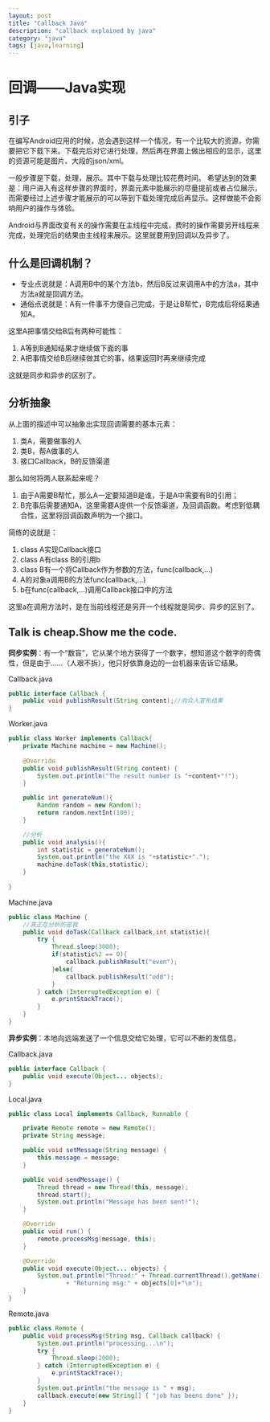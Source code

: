 ```yaml
---
layout: post
title: "Callback Java"
description: "callback explained by java"
category: "java"
tags: [java,learning]
---
```


# 回调——Java实现

## 引子

在编写Android应用的时候，总会遇到这样一个情况，有一个比较大的资源，你需要把它下载下来。下载完后对它进行处理，然后再在界面上做出相应的显示，这里的资源可能是图片、大段的json/xml。

一般步骤是下载，处理，展示。其中下载与处理比较花费时间。
希望达到的效果是：用户进入有这样步骤的界面时，界面元素中能展示的尽量提前或者占位展示，而需要经过上述步骤才能展示的可以等到下载处理完成后再显示。这样做能不会影响用户的操作与体验。

Android与界面改变有关的操作需要在主线程中完成，费时的操作需要另开线程来完成，处理完后的结果由主线程来展示。这里就要用到回调以及异步了。  

## 什么是回调机制？

- 专业点说就是：A调用B中的某个方法b，然后B反过来调用A中的方法a，其中方法a就是回调方法。
- 通俗点说就是：A有一件事不方便自己完成，于是让B帮忙，B完成后将结果通知A。

这里A把事情交给B后有两种可能性：

1. A等到B通知结果才继续做下面的事
2. A把事情交给B后继续做其它的事，结果返回时再来继续完成

这就是同步和异步的区别了。  


## 分析抽象

从上面的描述中可以抽象出实现回调需要的基本元素：

1. 类A，需要做事的人
2. 类B，帮A做事的人
3. 接口Callback，B的反馈渠道

那么如何将两人联系起来呢？

1. 由于A需要B帮忙，那么A一定要知道B是谁，于是A中需要有B的引用；
2. B完事后需要通知A，这里需要A提供一个反馈渠道，及回调函数。考虑到低耦合性，这里将回调函数声明为一个接口。

简练的说就是：

1. class A实现Callback接口
2. class A有class B的引用b
3. class B有一个将Callback作为参数的方法，func(callback,...)
4. A的对象a调用B的方法func(callback,...)
5. b在func(callback,...)调用Callback接口中的方法

这里a在调用方法时，是在当前线程还是另开一个线程就是同步、异步的区别了。


## Talk is cheap.Show me the code.

**同步实例**：有一个“数盲”，它从某个地方获得了一个数字，想知道这个数字的奇偶性，但是由于……（人艰不拆），他只好依靠身边的一台机器来告诉它结果。

Callback.java

```java
public interface Callback {
    public void publishResult(String content);//向众人宣布结果
}
```

Worker.java

```java
public class Worker implements Callback{
    private Machine machine = new Machine();
    
    @Override
    public void publishResult(String content) {
        System.out.println("The result number is "+content+"!");
    }

    public int generateNum(){
        Random random = new Random();
        return random.nextInt(100);
    }

    //分析
    public void analysis(){
        int statistic = generateNum();
        System.out.println("the XXX is "+statistic+".");
        machine.doTask(this,statistic);
    }
    
}
```

Machine.java

```java
public class Machine {
    //真正在分析的是我
    public void doTask(Callback callback,int statistic){
        try {
            Thread.sleep(3000);
            if(statistic%2 == 0){
                callback.publishResult("even");
            }else{
                callback.publishResult("odd");
            }
        } catch (InterruptedException e) {
            e.printStackTrace();
        }
    }
}
```

**异步实例**：本地向远端发送了一个信息交给它处理，它可以不断的发信息。

Callback.java

```java
public interface Callback {
    public void execute(Object... objects);
}
```
Local.java

```java
public class Local implements Callback, Runnable {

    private Remote remote = new Remote();
    private String message;

    public void setMessage(String message) {
        this.message = message;
    }

    public void sendMessage() {
        Thread thread = new Thread(this, message);
        thread.start();
        System.out.println("Message has been sent!");
    }

    @Override
    public void run() {
        remote.processMsg(message, this);
    }

    @Override
    public void execute(Object... objects) {
        System.out.println("Thread:" + Thread.currentThread().getName() + "~"
                + "Returning msg:" + objects[0]+"\n");
    }
}
```

Remote.java

```java
public class Remote {
    public void processMsg(String msg, Callback callback) {
        System.out.println("processing...\n");
        try {
            Thread.sleep(2000);
        } catch (InterruptedException e) {
            e.printStackTrace();
        }
        System.out.println("the message is " + msg);
        callback.execute(new String[] { "job has beens done" });
    }
}
```




